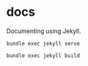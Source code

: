 # docs
Documenting using Jekyll.

```
bundle exec jekyll serve
```

```
bundle exec jekyll build
```
